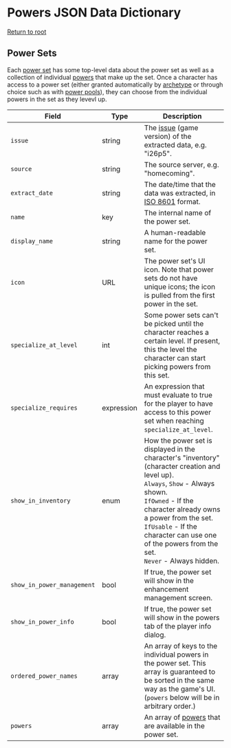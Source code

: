 # Powers JSON Data Dictionary

[Return to root](index.md)

## Power Sets

Each [power set](https://paragonwiki.com/wiki/Power_Set) has some top-level data about the power set as well as a collection of individual [powers](https://paragonwiki.com/wiki/Power) that make up the set. Once a character has access to a power set (either granted automatically by [archetype](https://paragonwiki.com/wiki/Archetypes) or through choice such as with [power pools](https://paragonwiki.com/wiki/Power_Pools)), they can choose from the individual powers in the set as they levevl up.

| Field | Type | Description |
| --- | --- | --- |
| `issue` | string | The [issue](https://paragonwiki.com/wiki/Issues) (game version) of the extracted data, e.g. "i26p5". |
| `source` | string | The source server, e.g. "homecoming". |
| `extract_date` | string | The date/time that the data was extracted, in [ISO 8601](https://en.wikipedia.org/wiki/ISO_8601) format. |
| `name` | key | The internal name of the power set. |
| `display_name` | string | A human-readable name for the power set. |
| `icon` | URL | The power set's UI icon. Note that power sets do not have unique icons; the icon is pulled from the first power in the set. |
| `specialize_at_level` | int | Some power sets can't be picked until the character reaches a certain level. If present, this the level the character can start picking powers from this set. |
| `specialize_requires` | expression | An expression that must evaluate to true for the player to have access to this power set when reaching `specialize_at_level`. |
| `show_in_inventory` | enum | How the power set is displayed in the character's "inventory" (character creation and level up). <br> `Always`, `Show` - Always shown. <br> `IfOwned` - If the character already owns a power from the set. <br> `IfUsable` - If the character can use one of the powers from the set. <br> `Never` - Always hidden. |
| `show_in_power_management` | bool | If true, the power set will show in the enhancement management screen. |
| `show_in_power_info` | bool | If true, the power set will show in the powers tab of the player info dialog. |
| `ordered_power_names` | array | An array of keys to the individual powers in the power set. This array is guaranteed to be sorted in the same way as the game's UI. (`powers` below will be in arbitrary order.) |
| `powers` | array | An array of [powers](powers.md) that are available in the power set. |